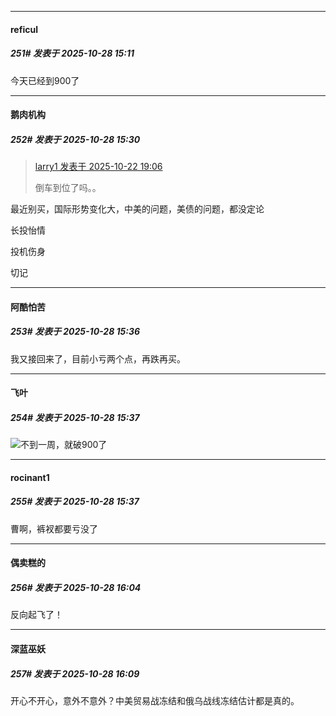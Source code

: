 ﻿
*****

####  reficul  
##### 251#       发表于 2025-10-28 15:11

今天已经到900了


*****

####  鹅肉机构  
##### 252#       发表于 2025-10-28 15:30

<blockquote><a href="httphttps://stage1st.com/2b/forum.php?mod=redirect&amp;goto=findpost&amp;pid=68610771&amp;ptid=2264056" target="_blank">larry1 发表于 2025-10-22 19:06</a>

倒车到位了吗。。</blockquote>
最近别买，国际形势变化大，中美的问题，美债的问题，都没定论

长投怡情

投机伤身

切记


*****

####  阿酷怕苦  
##### 253#       发表于 2025-10-28 15:36

我又接回来了，目前小亏两个点，再跌再买。

*****

####  飞叶  
##### 254#       发表于 2025-10-28 15:37

<img src="https://static.stage1st.com/image/smiley/face2017/122.png" referrerpolicy="no-referrer">不到一周，就破900了

*****

####  rocinant1  
##### 255#       发表于 2025-10-28 15:37

曹啊，裤衩都要亏没了


*****

####  偶卖糕的  
##### 256#       发表于 2025-10-28 16:04

反向起飞了！


*****

####  深蓝巫妖  
##### 257#       发表于 2025-10-28 16:09

开心不开心，意外不意外？中美贸易战冻结和俄乌战线冻结估计都是真的。


